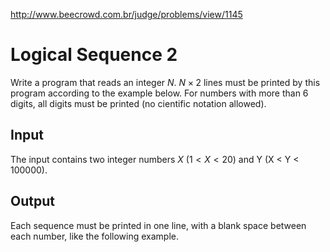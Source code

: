 http://www.beecrowd.com.br/judge/problems/view/1145

# Logical Sequence 2

Write a program that reads an integer $N$. $N \times 2$ lines must be printed
by this program according to the example below. For numbers with more than 6
digits, all digits must be printed (no cientific notation allowed).

## Input

The input contains two integer numbers $X$ ($1 < X < 20$) and Y (X < Y < 100000).

## Output

Each sequence must be printed in one line, with a blank space between each number,
like the following example.
